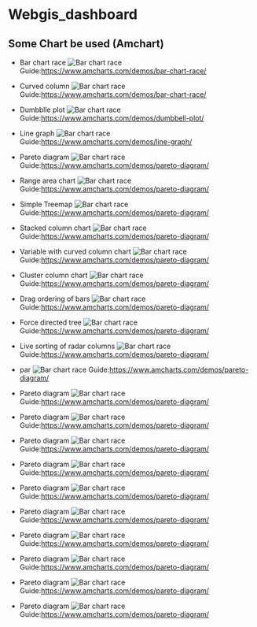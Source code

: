 # Webgis_dashboard
## Some Chart be used (Amchart)

* Bar chart race
![Bar chart race](/img/barchartrace.png)
Guide:<https://www.amcharts.com/demos/bar-chart-race/>

* Curved column
![Bar chart race](/img/curvedcolumn.png)
Guide:<https://www.amcharts.com/demos/bar-chart-race/>

* Dumbblle plot
![Bar chart race](/img/dumbbleplot.png)
Guide:<https://www.amcharts.com/demos/dumbbell-plot/>

* Line graph
![Bar chart race](/img/linegraph.png)
Guide:<https://www.amcharts.com/demos/line-graph/>

* Pareto diagram
![Bar chart race](/img/paretodiagram.png)
Guide:<https://www.amcharts.com/demos/pareto-diagram/>

* Range area chart
![Bar chart race](/img/paretodiagram.png)
Guide:<https://www.amcharts.com/demos/pareto-diagram/>

* Simple Treemap
![Bar chart race](/img/paretodiagram.png)
Guide:<https://www.amcharts.com/demos/pareto-diagram/>

* Stacked column chart
![Bar chart race](/img/paretodiagram.png)
Guide:<https://www.amcharts.com/demos/pareto-diagram/>

* Variable with curved column chart
![Bar chart race](/img/paretodiagram.png)
Guide:<https://www.amcharts.com/demos/pareto-diagram/>

* Cluster column chart
![Bar chart race](/img/paretodiagram.png)
Guide:<https://www.amcharts.com/demos/pareto-diagram/>

* Drag ordering of bars
![Bar chart race](/img/paretodiagram.png)
Guide:<https://www.amcharts.com/demos/pareto-diagram/>

* Force directed tree
![Bar chart race](/img/paretodiagram.png)
Guide:<https://www.amcharts.com/demos/pareto-diagram/>

* Live sorting of radar columns
![Bar chart race](/img/paretodiagram.png)
Guide:<https://www.amcharts.com/demos/pareto-diagram/>

* par
![Bar chart race](/img/paretodiagram.png)
Guide:<https://www.amcharts.com/demos/pareto-diagram/>

* Pareto diagram
![Bar chart race](/img/paretodiagram.png)
Guide:<https://www.amcharts.com/demos/pareto-diagram/>

* Pareto diagram
![Bar chart race](/img/paretodiagram.png)
Guide:<https://www.amcharts.com/demos/pareto-diagram/>

* Pareto diagram
![Bar chart race](/img/paretodiagram.png)
Guide:<https://www.amcharts.com/demos/pareto-diagram/>

* Pareto diagram
![Bar chart race](/img/paretodiagram.png)
Guide:<https://www.amcharts.com/demos/pareto-diagram/>

* Pareto diagram
![Bar chart race](/img/paretodiagram.png)
Guide:<https://www.amcharts.com/demos/pareto-diagram/>

* Pareto diagram
![Bar chart race](/img/paretodiagram.png)
Guide:<https://www.amcharts.com/demos/pareto-diagram/>

* Pareto diagram
![Bar chart race](/img/paretodiagram.png)
Guide:<https://www.amcharts.com/demos/pareto-diagram/>

* Pareto diagram
![Bar chart race](/img/paretodiagram.png)
Guide:<https://www.amcharts.com/demos/pareto-diagram/>

* Pareto diagram
![Bar chart race](/img/paretodiagram.png)
Guide:<https://www.amcharts.com/demos/pareto-diagram/>

* Pareto diagram
![Bar chart race](/img/paretodiagram.png)
Guide:<https://www.amcharts.com/demos/pareto-diagram/>